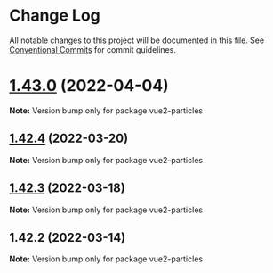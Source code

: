 # Change Log

All notable changes to this project will be documented in this file.
See [Conventional Commits](https://conventionalcommits.org) for commit guidelines.

# [1.43.0](https://github.com/matteobruni/tsparticles/compare/vue2-particles@1.42.4...vue2-particles@1.43.0) (2022-04-04)

**Note:** Version bump only for package vue2-particles





## [1.42.4](https://github.com/matteobruni/tsparticles/compare/vue2-particles@1.42.3...vue2-particles@1.42.4) (2022-03-20)

**Note:** Version bump only for package vue2-particles





## [1.42.3](https://github.com/matteobruni/tsparticles/compare/vue2-particles@1.42.2...vue2-particles@1.42.3) (2022-03-18)

**Note:** Version bump only for package vue2-particles





## 1.42.2 (2022-03-14)

**Note:** Version bump only for package vue2-particles
